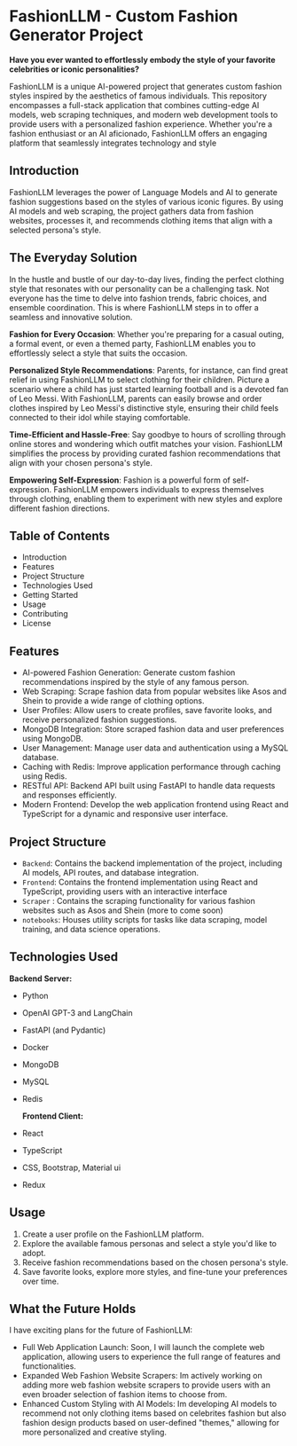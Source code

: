 # FashionLLM - Custom Fashion Generator Project

**Have you ever wanted to effortlessly embody the style of your favorite celebrities or iconic personalities?**

FashionLLM is a unique AI-powered project that generates custom fashion styles inspired by the aesthetics of famous individuals. This repository encompasses a full-stack application that combines cutting-edge AI models, web scraping techniques, and modern web development tools to provide users with a personalized fashion experience. Whether you're a fashion enthusiast or an AI aficionado, FashionLLM offers an engaging platform that seamlessly integrates technology and style

## Introduction

FashionLLM leverages the power of Language Models and AI to generate fashion suggestions based on the styles of various iconic figures. By using AI models and web scraping, the project gathers data from fashion websites, processes it, and recommends clothing items that align with a selected persona's style.

## The Everyday Solution

In the hustle and bustle of our day-to-day lives, finding the perfect clothing style that resonates with our personality can be a challenging task. Not everyone has the time to delve into fashion trends, fabric choices, and ensemble coordination. This is where FashionLLM steps in to offer a seamless and innovative solution.

**Fashion for Every Occasion**: Whether you're preparing for a casual outing, a formal event, or even a themed party, FashionLLM enables you to effortlessly select a style that suits the occasion.

**Personalized Style Recommendations**: Parents, for instance, can find great relief in using FashionLLM to select clothing for their children. Picture a scenario where a child has just started learning football and is a devoted fan of Leo Messi. With FashionLLM, parents can easily browse and order clothes inspired by Leo Messi's distinctive style, ensuring their child feels connected to their idol while staying comfortable.

**Time-Efficient and Hassle-Free**: Say goodbye to hours of scrolling through online stores and wondering which outfit matches your vision. FashionLLM simplifies the process by providing curated fashion recommendations that align with your chosen persona's style.

**Empowering Self-Expression**: Fashion is a powerful form of self-expression. FashionLLM empowers individuals to express themselves through clothing, enabling them to experiment with new styles and explore different fashion directions.

## Table of Contents

- Introduction
- Features
- Project Structure
- Technologies Used
- Getting Started
- Usage
- Contributing
- License

## Features

- AI-powered Fashion Generation: Generate custom fashion recommendations inspired by the style of any famous person.
- Web Scraping: Scrape fashion data from popular websites like Asos and Shein to provide a wide range of clothing options.
- User Profiles: Allow users to create profiles, save favorite looks, and receive personalized fashion suggestions.
- MongoDB Integration: Store scraped fashion data and user preferences using MongoDB.
- User Management: Manage user data and authentication using a MySQL database.
- Caching with Redis: Improve application performance through caching using Redis.
- RESTful API: Backend API built using FastAPI to handle data requests and responses efficiently.
- Modern Frontend: Develop the web application frontend using React and TypeScript for a dynamic and responsive user interface.

## Project Structure

- `Backend`: Contains the backend implementation of the project, including AI models, API routes, and database integration.
- `Frontend`: Contains the frontend implementation using React and TypeScript, providing users with an interactive interface
- `Scraper` : Contains the scraping functionality for various fashion websites such as Asos and Shein (more to come soon)
- `notebooks`: Houses utility scripts for tasks like data scraping, model training, and data science operations.

## Technologies Used

**Backend Server:**

- Python
- OpenAI GPT-3 and LangChain
- FastAPI (and Pydantic)
- Docker
- MongoDB
- MySQL
- Redis

  **Frontend Client:**

- React
- TypeScript
- CSS, Bootstrap, Material ui
- Redux

## Usage

1. Create a user profile on the FashionLLM platform.
2. Explore the available famous personas and select a style you'd like to adopt.
3. Receive fashion recommendations based on the chosen persona's style.
4. Save favorite looks, explore more styles, and fine-tune your preferences over time.

## What the Future Holds

I have exciting plans for the future of FashionLLM:

- Full Web Application Launch: Soon, I will launch the complete web application, allowing users to experience the full range of features and functionalities.
- Expanded Web Fashion Website Scrapers: Im actively working on adding more web fashion website scrapers to provide users with an even broader selection of fashion items to choose from.
- Enhanced Custom Styling with AI Models: Im developing AI models to recommend not only clothing items based on celebrites fashion but also fashion design products based on user-defined "themes," allowing for more personalized and creative styling.
